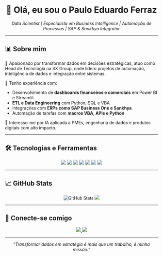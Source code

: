 <h1 align="center">👋 Olá, eu sou o Paulo Eduardo Ferraz</h1>

<p align="center">
  <em>Data Scientist | Especialista em Business Intelligence | Automação de Processos | SAP & Sankhya Integrator</em>
</p>

---

## 📊 Sobre mim

🎯 Apaixonado por transformar dados em decisões estratégicas, atuo como Head de Tecnologia na SX Group, onde lidero projetos de automação, inteligência de dados e integração entre sistemas.

🚀 Tenho experiência com:
- Desenvolvimento de **dashboards financeiros e comerciais** em Power BI e Streamlit
- **ETL e Data Engineering** com Python, SQL e VBA
- Integrações com **ERPs como SAP Business One e Sankhya**
- Automação de tarefas com **macros VBA, APIs e Python**

🧠 Interesso-me por IA aplicada a PMEs, engenharia de dados e produtos digitais com alto impacto.

---

## 🛠️ Tecnologias e Ferramentas

<p align="center">
  <img src="https://img.shields.io/badge/Python-3670A0?style=for-the-badge&logo=python&logoColor=white"/>
  <img src="https://img.shields.io/badge/SQL-336791?style=for-the-badge&logo=postgresql&logoColor=white"/>
  <img src="https://img.shields.io/badge/VBA-00A300?style=for-the-badge&logo=microsoft-excel&logoColor=white"/>
  <img src="https://img.shields.io/badge/Power BI-F2C811?style=for-the-badge&logo=powerbi&logoColor=black"/>
  <img src="https://img.shields.io/badge/Streamlit-FF4B4B?style=for-the-badge&logo=streamlit&logoColor=white"/>
  <img src="https://img.shields.io/badge/Oracle-F80000?style=for-the-badge&logo=oracle&logoColor=white"/>
  <img src="https://img.shields.io/badge/SAP-0FAAFF?style=for-the-badge&logo=sap&logoColor=black"/>
</p>

---

## 📈 GitHub Stats

<p align="center">
  <img src="https://github-readme-stats.vercel.app/api?username=eonferraz&show_icons=true&theme=radical&count_private=true" alt="GitHub Stats"/>
  <img src="https://github-readme-stats.vercel.app/api/top-langs/?username=eonferraz&layout=compact&theme=radical"/>
</p>

---

## 🔗 Conecte-se comigo

<p align="center">
  <a href="mailto:eonferraz@gmail.com">
    <img src="https://img.shields.io/badge/Gmail-D14836?style=for-the-badge&logo=gmail&logoColor=white"/>
  </a>
  <a href="https://www.linkedin.com/in/eonferraz/">
    <img src="https://img.shields.io/badge/LinkedIn-0077B5?style=for-the-badge&logo=linkedin&logoColor=white"/>
  </a>
</p>

---

<p align="center">
  <em>“Transformar dados em estratégia é mais que um trabalho, é minha missão.”</em>
</p>
